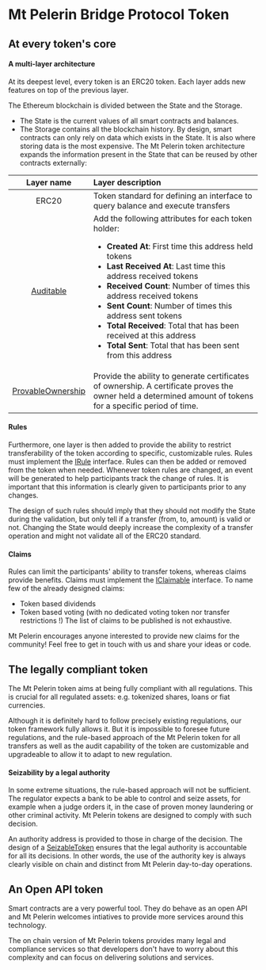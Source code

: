 # Mt Pelerin Bridge Protocol Token

## At every token's core

#### A multi-layer architecture

At its deepest level, every token is an ERC20 token.
Each layer adds new features on top of the previous layer.

The Ethereum blockchain is divided between the State and the Storage.
+ The State is the current values of all smart contracts and balances.
+ The Storage contains all the blockchain history.
By design, smart contracts can only rely on data which exists in the State.
It is also where storing data is the most expensive.
The Mt Pelerin token architecture expands the information present in the State that can be reused by other contracts externally:

| Layer name | Layer description |
|   :------: |    :----------    |
| ERC20      | Token standard for defining an interface to query balance and execute transfers |
| [Auditable](https://github.com/MtPelerin/mpl-contracts/blob/master/contracts/token/AuditableToken.sol) | Add the following attributes for each token holder:<br><ul><li><b>Created At</b>: First time this address held tokens</li><li><b>Last Received At</b>: Last time this address received tokens</li><li><b>Received Count</b>: Number of times this address received tokens</li><li><b>Sent Count</b>: Number of times this address sent tokens</li><li><b>Total Received</b>: Total that has been received at this address</li><li><b>Total Sent</b>: Total that has been sent from this address</li></ul>|
| [ProvableOwnership](https://github.com/MtPelerin/mpl-contracts/blob/master/contracts/token/ProvableOwnershipToken.sol) | Provide the ability to generate certificates of ownership. A certificate proves the owner held a determined amount of tokens for a specific period of time. |

#### Rules

Furthermore, one layer is then added to provide the ability to restrict transferability of the token according to specific, customizable rules.
Rules must implement the [IRule](https://github.com/MtPelerin/mpl-contracts/blob/master/contracts/interface/IRule.sol) interface.
Rules can then be added or removed from the token when needed.
Whenever token rules are changed, an event will be generated to help participants track the change of rules.
It is important that this information is clearly given to participants prior to any changes.

The design of such rules should imply that they should not modify the State during the validation, but only tell if a transfer (from, to, amount) is valid or not. Changing the State would deeply increase the complexity of a transfer operation and might not validate all of the ERC20 standard.

#### Claims

Rules can limit the participants' ability to transfer tokens, whereas claims provide benefits.
Claims must implement the [IClaimable](https://github.com/MtPelerin/mpl-contracts/blob/master/contracts/interface/IClaimable.sol) interface.
To name few of the already designed claims:
- Token based dividends
- Token based voting (with no dedicated voting token nor transfer restrictions !)
The list of claims to be published is not exhaustive.

Mt Pelerin encourages anyone interested to provide new claims for the community! Feel free to get in touch with us and share your ideas or code.

## The legally compliant token

The Mt Pelerin token aims at being fully compliant with all regulations.
This is crucial for all regulated assets: e.g. tokenized shares, loans or fiat currencies.

Although it is definitely hard to follow precisely existing regulations, our token framework fully allows it. But it is impossible to foresee future regulations, and the rule-based approach of the Mt Pelerin token for all transfers as well as the audit capability of the token are customizable and upgradeable to allow it to adapt to new regulation.

#### Seizability by a legal authority

In some extreme situations, the rule-based approach will not be sufficient. The regulator expects a bank to be able to control and seize assets, for example when a judge orders it, in the case of proven money laundering or other criminal activity.
Mt Pelerin tokens are designed to comply with such decision.

An authority address is provided to those in charge of the decision.
The design of a [SeizableToken](https://github.com/MtPelerin/mpl-contracts/blob/master/contracts/token/SeizableToken.sol) ensures that the legal authority is accountable for all its decisions. In other words, the use of the authority key is always clearly visible on chain and distinct from Mt Pelerin day-to-day operations.

## An Open API token

Smart contracts are a very powerful tool. They do behave as an open API and Mt Pelerin welcomes intiatives to provide more services around this technology.

The on chain version of Mt Pelerin tokens provides many legal and compliance services so that developers don't have to worry about this complexity and can focus on delivering solutions and services.

